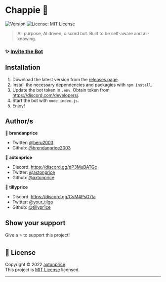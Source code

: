 <h1>Chappie 🤖</h1>
<p>
  <img alt="Version" src="https://img.shields.io/badge/version-Alpha-blue.svg?cacheSeconds=2592000" />
  <a href="https://github.com/axtonprice/nexu-cms/blob/main/LICENSE" target="_blank">
    <img alt="License: MIT License" src="https://img.shields.io/badge/License-MIT License-yellow.svg" />
  </a>
</p>

> All purpose, AI driven, discord bot. Built to be self-aware and all-knowing.

### ✨ [Invite the Bot](https://example.com)

## Installation

1. Download the latest version from the <a href="https://github.com/brendanprice2003/Chappie/releases">releases page</a>. 
2. Install the necessary dependencies and packagies with `npm install`.
3. Update the bot token in `.env`. Obtain token from https://discord.com/developers/.
4. Start the bot with `node index.js`.
5. Enjoy!
 
## Author/s

👤 **brendanprice**

* Twitter: [@beru2003](https://twitter.com/beru2003)
* Github: [@brendanprice2003](https://github.com/brendanprice2003)

👤 **axtonprice**

* Discord: https://discord.gg/dP3MuBATGc
* Twitter: [@axtonprice](https://twitter.com/axtonprice)
* Github: [@axtonprice](https://github.com/axtonprice)

👤 **tillyprice**

* Discord: https://discord.gg/CvM4PsG7ta
* Twitter: [@your_tilgo](https://twitter.com/your_tilgo)
* Github: [@tillypr1ce](https://github.com/tillypr1ce)

## Show your support

Give a ⭐️ to support this project!

## 📝 License

Copyright © 2022 [axtonprice](https://github.com/brendanprice2003).<br />
This project is [MIT License](https://github.com/brendanprice2003/Chappie/blob/main/LICENSE) licensed.

***